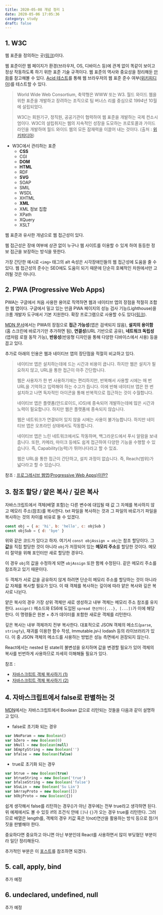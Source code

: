 ```yaml
---
title: 2020-05-08 개념 정리 1
date: 2020-05-06 17:05:36
category: study
draft: false
---
```


## 1. W3C

웹 표준을 정의하는 곳([링크](https://www.w3.org/))이다.

웹 표준이란 웹 페이지가 환경(브라우저, OS, 디바이스 등)에 관계 없이 똑같이 보이고 정상 작동하도록 하기 위한 표준 기술 규격이다. 웹 표준의 역사와 중요성을 정리해둔 [만화](https://www.thisisgame.com/webzine/nboard/213/?n=56672)를 참고해볼 수 있다. [Acid 테스트](http://www.acidtests.org/)를 통해 웹 브라우저의 웹 표준 준수 여부([위키피디아](https://ko.wikipedia.org/wiki/Acid3))를 테스트할 수 있다.

> World Wide Web Consortium, 축약형은 WWW 또는 W3. 월드 와이드 웹을 위한 표준을 개발하고 장려하는 조직으로 팀 버너스 리를 중심으로 1994년 10월에 설립되었다.
>
> W3C는 회원기구, 정직원, 공공기관이 협력하여 웹 표준을 개발하는 국제 컨소시엄이다. W3C의 설립취지는 웹의 지속적인 성장을 도모하는 프로토콜과 가이드라인을 개발하여 월드 와이드 웹의 모든 잠재력을 이끌어 내는 것이다. (출처 : [위키피디아](https://ko.wikipedia.org/wiki/W3C))

- W3C에서 관리하는 표준
  - **CSS**
  - CGI
  - **DOM**
  - **HTML**
  - RDF
  - **SVG**
  - SOAP
  - SMIL
  - WSDL
  - XHTML
  - **XML**
  - XML 정보 집합
  - XPath
  - XQuery
  - XSLT

웹 표준과 유사한 개념으로 웹 접근성이 있다.

웹 접근성은 장애 여부에 상관 없이 누구나 웹 사이트를 이용할 수 있게 하여 동등한 정보 접근을 보장하는 방식을 뜻한다.

가장 간단한 예시로 `<img>` 태그의 alt 속성은 시각장애인들의 웹 접근성에 도움을 줄 수 있다. 웹 접근성의 준수는 SEO에도 도움이 되기 때문에 단순히 호혜적인 차원에서만 고려될 것은 아니다.

## 2. PWA (Progressive Web Apps)

PWA는 구글에서 처음 사용한 용어로 직역하면 웹과 네이티브 앱의 장점을 적절히 조합한 웹 앱이다. 구글에서 밀고 있는 만큼 PWA 페이지의 성능 검사 기능(Lighthouse)을 크롬 개발자 도구에서 기본 지원한다. 확장 프로그램으로 사용할 수도 있다([링크](https://developers.google.com/web/tools/lighthouse/?hl=ko)).

[MDN 문서](https://developer.mozilla.org/en-US/docs/Web/Progressive_web_apps/Introduction)에서는 PWA의 장점으로 **접근 가능성**(앱은 검색되지 않음), **설치의 용이함**(홈 스크린에 바로가기만 추가하면 됨), **연결성**(URL 기반으로 공유), **네트워크 독립성**(앱처럼 로컬 동작 가능), **반응성**(반응형 디자인을 통해 다양한 디바이스에서 사용) 등을 꼽고 있다.

추가로 아래의 인용은 웹과 네이티브 앱의 장단점을 적절히 비교하고 있다.

> 네이티브 앱은 설치하는데에 드는 시간과 비용이 큽니다. 하지만 웹은 설치가 필요하지 않고, URL을 통한 접근이 아주 간단합니다.
>
> 웹은 사용자가 한 번 사용하기에는 편리하지만, 반복해서 사용할 시에는 매 번 URL을 기억하고 입력해야 하는 수고가 듭니다. 이에 반해 네이티브 앱은 한 번 설치하고 나면 독자적인 아이콘을 통해 반복적으로 접근하는 것이 수월합니다.
>
> 네이티브 앱은 플랫폼(안드로이드, iOS)에 종속되어 개발하는데에 많은 시간과 노력이 필요합니다. 하지만 웹은 플랫폼에 종속되지 않습니다.
>
> 웹은 네트워크가 연결되어 있지 않을 시에는 사용이 불가능합니다. 하지만 네이티브 앱은 오프라인 상태에서도 작동합니다.
>
> 네이티브 앱은 느린 네트워크에서도 작동하며, 백그라운드에서 푸시 알람을 보내줍니다. 또한, 카메라, 마이크 등에도 쉽게 접근하여 다양한 기능을 수행할 수 있습니다. 즉, Capability(능력)가 뛰어나다라고 할 수 있죠.
>
> 웹은 URL을 통한 접근이 간단하고, 설치 과정이 없습니다. 즉, Reach(범위)가 넓다라고 할 수 있습니다.

참조 : [프로그레시브 웹앱(Progressive Web Apps)이란?](https://altenull.github.io/2018/02/25/%ED%94%84%EB%A1%9C%EA%B7%B8%EB%A0%88%EC%8B%9C%EB%B8%8C-%EC%9B%B9-%EC%95%B1-Progressive-Web-Apps-%EB%9E%80/)

## 3. 참조 할당 / 얕은 복사 / 깊은 복사

자바스크립트에서 객체(배열 포함)는 다른 변수에 대입될 때 값 그 자체를 복사하지 않고 메모리 주소(참조)를 복사한다. txt 파일을 복사하는 것과 그 파일의 바로가기 파일을 복사하는 것의 차이를 비유로 들 수 있겠다.

```js
const obj = { a: 'hi', b: 'hello', c: objSub }
const objSub = { d: 'bye' }
```

위와 같은 코드가 있다고 하자. 여기서 `const objAssign = obj`는 참조 할당이다. 그 **값**을 직접 할당한 것이 아니라 `obj`가 저장되어 있는 **메모리 주소**를 할당한 것이다. 메모리 절약을 위해 포인터만 새로 할당한 경우다.

이 경우 `obj`의 값을 수정하게 되면 `objAssign` 또한 함께 수정된다. 같은 메모리 주소를 참조하고 있기 때문이다.

두 객체가 서로 값을 공유하지 않게 하려면 단순히 메모리 주소를 할당하는 것이 아니라 값 자체를 복사할 필요가 있다. 이 때 객체를 복사하는 깊이에 따라 얕은 복사와 깊은 복사로 나뉜다.

얕은 복사의 경우 가장 상위 객체만 새로 생성하고 내부 객체는 메모리 주소 참조를 유지한다. `assign()` 메소드와 ES6에 도입된 `spread 연산자({...}, [...])`가 이에 해당한다. 이 명령들은 원본 + 추가 데이터를 포함한 새로운 객체를 리턴한다.

깊은 복사는 내부 객체까지 전부 복사한다. 대표적으로 JSON 객체의 메소드(`parse`, `stringfy`), 재귀를 이용한 함수 작성, Immutable.js나 lodash 등의 라이브러리가 있다. 이 중 JSON 객체의 메소드를 사용하는 방법은 성능 측면에서 권장되지 않는다.

React에서는 nested 된 state의 불변성을 유지하며 값을 변경할 필요가 있어 객체의 복사를 빈번하게 사용하므로 자세히 이해해둘 필요가 있다.

참조 :

- [자바스크립트 객체 복사하기 (1)](https://velog.io/@ddalpange/%EC%9E%90%EB%B0%94%EC%8A%A4%ED%81%AC%EB%A6%BD%ED%8A%B8-%EA%B0%9D%EC%B2%B4-%EB%B3%B5%EC%82%AC%ED%95%98%EA%B8%B0)
- [자바스크립트 객체 복사하기 (2)](https://junwoo45.github.io/2019-09-23-deep_clone/)

## 4. 자바스크립트에서 false로 판별하는 것

[MDN](https://developer.mozilla.org/ko/docs/Web/JavaScript/Reference/Global_Objects/Boolean)에서는 자바스크립트에서 Boolean 값으로 리턴되는 것들을 다음과 같이 설명하고 있다.

- false로 초기화 되는 경우

```js
var bNoParam = new Boolean()
var bZero = new Boolean(0)
var bNull = new Boolean(null)
var bEmptyString = new Boolean('')
var bfalse = new Boolean(false)
```

- true로 초기화 되는 경우

```js
var btrue = new Boolean(true)
var btrueString = new Boolean('true')
var bfalseString = new Boolean('false')
var bSuLin = new Boolean('Su Lin')
var bArrayProto = new Boolean([])
var bObjProto = new Boolean({})
```

쉽게 생각해서 false를 리턴하는 경우()가 아닌 경우에는 전부 true라고 생각하면 된다. 위 예제에서도 볼 수 있듯 if의 조건식 안에 `[]`나 `{}`가 오는 경우 true를 리턴한다. 그러므로 배열은 length를, 객체의 경우 키값 혹은 !(not)연산을 활용하는 방식 등으로 참/거짓을 판별해야 한다.

중요하다면 중요하고 아니면 아닌 부분인데 React를 사용하면서 많이 부딪혔던 부분이라 일단 정리해둔다.

추가적인 부분은 이 [포스트](https://sanghaklee.tistory.com/58)를 참조하면 되겠다.

## 5. call, apply, bind

추가 예정

<!-- 함수를 호출할 때는 apply, -->

## 6. undeclared, undefined, null

추가 예정

<!-- > null 과 undefined 는 등록, 저장 여부이다.
>
> null 은 값은 값이지만 값으로써 의미없는 특별한 값이 등록되어 있는 것이고, undefined 는 등록이 되어있지 않기 때문에 초기화도 정의되지도 않은 것입니다.
>
> undefined 는 미리 선언된 전역변수(전역 객체의 프로퍼티)이며, null 은 선언,등록을 하는 키워드인 것입니다.
> 참조 :

- [undefined와 null의 차이점](https://webclub.tistory.com/1) -->
